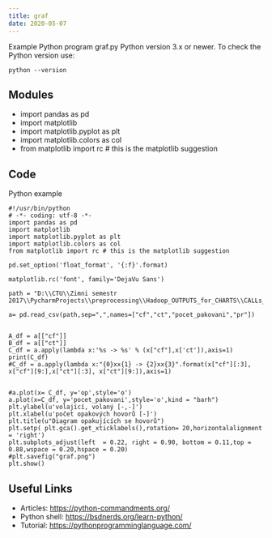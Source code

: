 ```yaml
---
title: graf
date: 2020-05-07
---
```

Example Python program graf.py
Python version 3.x or newer.
To check the Python version use:

    python --version

## Modules

* import pandas as pd
* import matplotlib
* import matplotlib.pyplot as plt
* import matplotlib.colors as col
* from matplotlib import rc # this is the matplotlib suggestion

## Code

Python example

    #!/usr/bin/python
    # -*- coding: utf-8 -*-
    import pandas as pd
    import matplotlib
    import matplotlib.pyplot as plt
    import matplotlib.colors as col
    from matplotlib import rc # this is the matplotlib suggestion
    
    pd.set_option('float_format', '{:f}'.format)
    
    matplotlib.rc('font', family='DejaVu Sans')
    
    path = "D:\\CTU\\Zimni semestr 2017\\PycharmProjects\\preprocessing\\Hadoop_OUTPUTS_for_CHARTS\\CALLs_repeating_percent\\000000_0"
    
    a= pd.read_csv(path,sep=",",names=["cf","ct","pocet_pakovani","pr"])
    
    
    A_df = a[["cf"]]
    B_df = a[["ct"]]
    C_df = a.apply(lambda x:'%s -> %s' % (x["cf"],x['ct']),axis=1)
    print(C_df)
    #C_df = a.apply(lambda x:"{0}xx{1} -> {2}xx{3}".format(x["cf"][:3], x["cf"][9:],x["ct"][:3], x["ct"][9:]),axis=1)
    
    
    #a.plot(x= C_df, y='op',style='o')
    a.plot(x=C_df, y='pocet_pakovani',style='o',kind = "barh")
    plt.ylabel(u'volající, volaný [-,-]')
    plt.xlabel(u'počet opakových hovorů [-]')
    plt.title(u"Diagram opakujících se hovorů")
    plt.setp( plt.gca().get_xticklabels(),rotation= 20,horizontalalignment = 'right')
    plt.subplots_adjust(left  = 0.22, right = 0.90, bottom = 0.11,top = 0.88,wspace = 0.20,hspace = 0.20)
    #plt.savefig("graf.png")
    plt.show()
    
    
    
    

## Useful Links

- Articles: https://python-commandments.org/
- Python shell: https://bsdnerds.org/learn-python/
- Tutorial: https://pythonprogramminglanguage.com/
